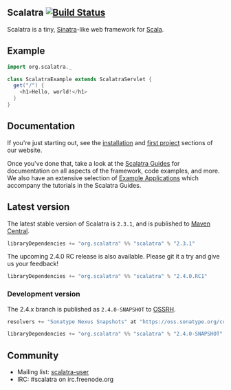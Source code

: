 ## Scalatra [![Build Status](https://travis-ci.org/scalatra/scalatra.svg?branch=2.4.x)](https://travis-ci.org/scalatra/scalatra)

Scalatra is a tiny, [Sinatra](http://www.sinatrarb.com/)-like web framework for
[Scala](http://www.scala-lang.org/).

## Example

```scala
import org.scalatra._

class ScalatraExample extends ScalatraServlet {
  get("/") {
    <h1>Hello, world!</h1>
  }
}
```

## Documentation

If you're just starting out, see the [installation](http://www.scalatra.org/2.2/getting-started/installation.html) and [first project](http://www.scalatra.org/2.2/getting-started/first-project.html) sections of our website. 

Once you've done that, take a look at the [Scalatra Guides](http://www.scalatra.org/guides/) for documentation on all aspects of the framework, code examples, and more. We also have an extensive selection of [Example Applications](https://github.com/scalatra/scalatra-website-examples) which accompany the tutorials in the Scalatra Guides.

## Latest version

The latest stable version of Scalatra is `2.3.1`, and is published to [Maven Central](http://repo1.maven.org/maven2/org/scalatra).

```scala
libraryDependencies += "org.scalatra" %% "scalatra" % "2.3.1"
```

The upcoming 2.4.0 RC release is also available. Please git it a try and give us your feedback!

```scala
libraryDependencies += "org.scalatra" %% "scalatra" % "2.4.0.RC1"
```

### Development version

The 2.4.x branch is published as `2.4.0-SNAPSHOT` to [OSSRH](http://oss.sonatype.org/content/repositories/snapshots/org/scalatra). 

```scala
resolvers += "Sonatype Nexus Snapshots" at "https://oss.sonatype.org/content/repositories/snapshots"

libraryDependencies += "org.scalatra" %% "scalatra" % "2.4.0-SNAPSHOT"
```

## Community

* Mailing list: [scalatra-user](http://groups.google.com/group/scalatra-user)
* IRC: #scalatra on irc.freenode.org
